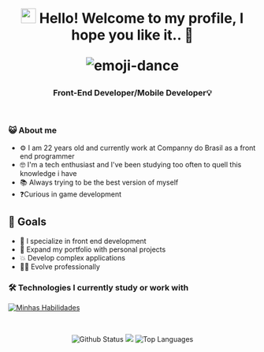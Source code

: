 <h1 align='center'>
  <img src="https://raw.githubusercontent.com/kaueMarques/kaueMarques/master/hi.gif" height="30px" /> Hello! Welcome to my profile, I hope you like it.. 🤖
  <p align="center">
    <img src="https://user-images.githubusercontent.com/92805039/157175887-86e6dd4e-5855-4796-88bd-798930336fe0.gif"  alt="emoji-dance" />
  </p>
</h1>

<h3 align='center'>
  Front-End Developer/Mobile Developer💡
</h3>

<br>

### 😺 About me
- ⚙️ I am 22 years old and currently work at Companny do Brasil as a front end programmer
- 🤓 I'm a tech enthusiast and I've been studying too often to quell this knowledge i have
- 📚 Always trying to be the best version of myself
- ❓Curious in game development

## 📝 Goals
- 🧠 I specialize in front end development
- 💪 Expand my portfolio with personal projects
- 💥 Develop complex applications
- 👨‍💼 Evolve professionally

### 🛠️ Technologies I currently study or work with

[![Minhas Habilidades](https://skillicons.dev/icons?i=html,css,js,ts,react,nextjs,jest,kotlin,sqlite,docker,git,github)](https://skillicons.dev)

<br>

<div align="center">

![Github Status](https://github-readme-stats.vercel.app/api?username=CarloshDevBR&show_icons=true&hide_border=true&count_private=true&theme=dracula)
<a href="http://www.github.com/CarloshDevBR"><img src="https://github-readme-streak-stats.herokuapp.com/?user=CarloshDevBR&hide_border=true&theme=dracula&layout=compact" /></a>
![Top Languages](https://github-readme-stats.vercel.app/api/top-langs/?username=CarloshDevBR&langs_count=10&count_private=true&hide_border=true&theme=dracula&layout=compact)
</div>
